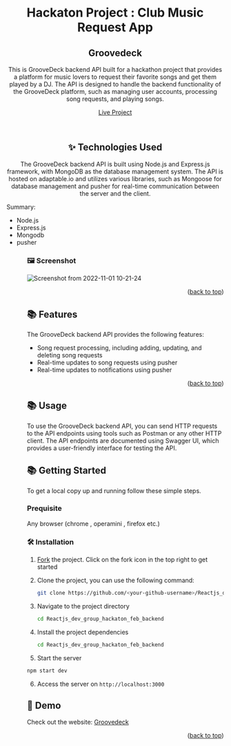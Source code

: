 <div id="top"></div>

<div align="center">
  <h1>Hackaton Project : Club Music Request App </h1>
  <h2>Groovedeck </h2>
  <p>This is GrooveDeck backend API built for a hackathon project that provides a platform for music lovers to request their favorite songs and get them played by a DJ. The API is designed to handle the backend functionality of the GrooveDeck platform, such as managing user accounts, processing song requests, and playing songs. </p>

  <p  align="center">
    <a href="https://groovedeck.vercel.app">Live Project</a>
  </p>

</div>

<div align="center">
  <br />
<h2> ✨  Technologies Used </h2>
  <p>
    The GrooveDeck backend API is built using Node.js and Express.js framework, with MongoDB as the database management system. The API is hosted on adaptable.io and utilizes various libraries, such as Mongoose for database management and pusher for real-time communication between the server and the client.
  </p>
</div>

Summary:
<ul>
  <li> Node.js </li>
  <li> Express.js </li>
  <li> Mongodb </li>
  <li> pusher </li>
<ul>

### 🖼️ Screenshot

![Screenshot from 2022-11-01 10-21-24](https://user-images.githubusercontent.com/99423608/199208330-5782ef9d-7c6b-4035-a491-531e09c61241.png)


<p align="right">(<a href="#top">back to top</a>)</p>
  
## 📚 Features 
  The GrooveDeck backend API provides the following features:
<ul>
  <li>Song request processing, including adding, updating, and deleting song requests</li>
  <li>Real-time updates to song requests using pusher</li>
  <li>Real-time updates to notifications using pusher</li>
  </ul>

  
  <p align="right">(<a href="#top">back to top</a>)</p>
  
  
## 📚 Usage 
  
To use the GrooveDeck backend API, you can send HTTP requests to the API endpoints using tools such as Postman or any other HTTP client. The API endpoints are documented using Swagger UI, which provides a user-friendly interface for testing the API.

## 📚 Getting Started

To get a local copy up and running follow these simple steps.

### Prequisite 
Any browser (chrome , operamini , firefox etc.)

### 🛠️ Installation

1. [Fork](https://github.com/JC-Coder/Reactjs_dev_group_hackaton_feb_backend/fork) the project. Click on the fork icon in the top right to get started
2. Clone the project, you can use the following command:

   ```bash
   git clone https://github.com/<your-github-username>/Reactjs_dev_group_hackaton_feb_backend
   ```

3. Navigate to the project directory

   ```bash
   cd Reactjs_dev_group_hackaton_feb_backend
   ```
4. Install the project dependencies

   ```bash
   cd Reactjs_dev_group_hackaton_feb_backend
   ```
5. Start the server 
  ```bash
  npm start dev 
  ```
6. Access the server on `http://localhost:3000`

## 🎨 Demo

Check out the website: [Groovedeck](https://groovedeck.vercel.app/)

<p align="right">(<a href="#top">back to top</a>)</p>
